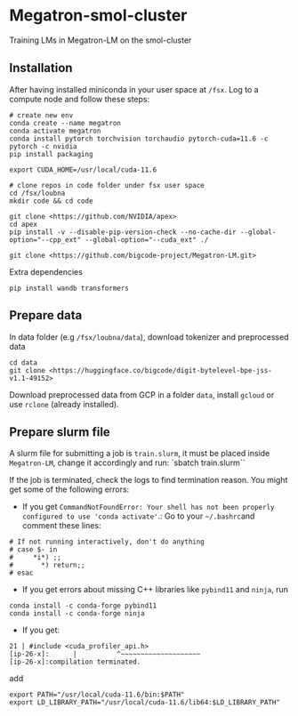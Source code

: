 # Megatron-smol-cluster

Training LMs in Megatron-LM on the smol-cluster

## Installation

After having installed miniconda in your user space at `/fsx`. Log to a compute node and follow these steps:

```
# create new env
conda create --name megatron
conda activate megatron
conda install pytorch torchvision torchaudio pytorch-cuda=11.6 -c pytorch -c nvidia
pip install packaging

```

```
export CUDA_HOME=/usr/local/cuda-11.6

# clone repos in code folder under fsx user space
cd /fsx/loubna
mkdir code && cd code

git clone <https://github.com/NVIDIA/apex>
cd apex
pip install -v --disable-pip-version-check --no-cache-dir --global-option="--cpp_ext" --global-option="--cuda_ext" ./

```

```
git clone <https://github.com/bigcode-project/Megatron-LM.git>

```

Extra dependencies

```
pip install wandb transformers

```

## Prepare data

In data folder (e.g `/fsx/loubna/data`), download tokenizer and preprocessed data

```
cd data
git clone <https://huggingface.co/bigcode/digit-bytelevel-bpe-jss-v1.1-49152>

```

Download preprocessed data from GCP in a folder `data`, install `gcloud` or use `rclone` (already installed).

## Prepare slurm file

A slurm file for submitting a job is `train.slurm`, it must be placed inside `Megatron-LM`, change it accordingly and run:
`sbatch train.slurm``

If the job is terminated, check the logs to find termination reason. You might get some of the following errors:

- If you get `CommandNotFoundError: Your shell has not been properly configured to use 'conda activate'`.: Go to your `~/.bashrc`and comment these lines:

```
# If not running interactively, don't do anything
# case $- in
#     *i*) ;;
#       *) return;;
# esac

```

- If you get errors about missing C++ libraries like `pybind11` and `ninja`, run

```
conda install -c conda-forge pybind11
conda install -c conda-forge ninja

```

- If you get:

```
21 | #include <cuda_profiler_api.h>
[ip-26-x]:      |          ^~~~~~~~~~~~~~~~~~~~~
[ip-26-x]:compilation terminated.
```
add
```
export PATH="/usr/local/cuda-11.6/bin:$PATH"
export LD_LIBRARY_PATH="/usr/local/cuda-11.6/lib64:$LD_LIBRARY_PATH"
```
```
